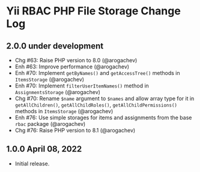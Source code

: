 # Yii RBAC PHP File Storage Change Log

## 2.0.0 under development

- Chg #63: Raise PHP version to 8.0 (@arogachev)
- Enh #63: Improve performance (@arogachev)
- Enh #70: Implement `getByNames()` and `getAccessTree()` methods in `ItemsStorage` (@arogachev)
- Enh #70: Implement `filterUserItemNames()` method in `AssignmentsStorage` (@arogachev)
- Chg #70: Rename `$name` argument to `$names` and allow array type for it in `getAllChildren()`, `getAllChildRoles()`,
  `getAllChildPermissions()` methods in `ItemsStorage` (@arogachev)
- Enh #76: Use simple storages for items and assignments from the base `rbac` package (@arogachev)
- Chg #76: Raise PHP version to 8.1 (@arogachev)

## 1.0.0 April 08, 2022

- Initial release.
